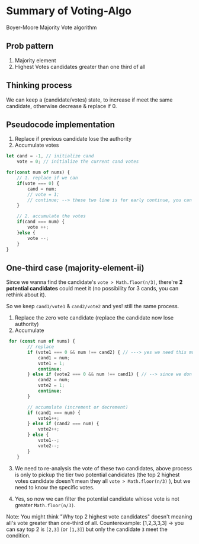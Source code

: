 # Summary of Voting-Algo
Boyer-Moore Majority Vote algorithm

## Prob pattern
1. Majority element
2. Highest Votes candidates greater than one third of all

## Thinking process
We can keep a (candidate/votes) state, to increase if meet the same candidate, otherwise decrease & replace if 0.

## Pseudocode implementation
1. Replace if previous candidate lose the authority
2. Accumulate votes

```typescript
let cand = -1, // initialize cand
    vote = 0; // initialize the current cand votes

for(const num of nums) {
    // 1. replace if we can
    if(vote === 0) {
        cand = num;
        // vote = 1;
        // continue; --> these two line is for early continue, you can also do the accumulate
    }

    // 2. accumulate the votes
    if(cand === num) {
        vote ++;
    }else {
        vote --;
    }
}
```

## One-third case (majority-element-ii)
Since we wanna find the candidate's `vote > Math.floor(n/3)`, there're **2 potential candidates** could meet it (no possibility for 3 cands, you can rethink about it).

So we keep `cand1/vote1` & `cand2/vote2` and yes! still the same process.

1. Replace the zero vote candidate (replace the candidate now lose authority)
2. Accumulate
```typescript
 for (const num of nums) {
        // replace
        if (vote1 === 0 && num !== cand2) { // ---> yes we need this mutual condition
            cand1 = num;
            vote1 = 1;
            continue;
        } else if (vote2 === 0 && num !== cand1) { // --> since we don't want cand1 is same as cand2
            cand2 = num;
            vote2 = 1;
            continue;
        }

        // accumulate (increment or decrement)
        if (cand1 === num) {
            vote1++;
        } else if (cand2 === num) {
            vote2++;
        } else {
            vote1--;
            vote2--;
        }
    }
```

3. We need to re-analysis the vote of these two candidates, above process is only to pickup the tier two potential candidates (the top 2 highest votes candidate doesn't mean they all `vote > Math.floor(n/3)` ), but we need to know the specific votes.

4. Yes, so now we can filter the potential candidate whiose vote is not greater `Math.floor(n/3)`.


Note: 
You might think "Why top 2 highest vote candidates" doesn't meaning all's vote greater than one-third of all.
Counterexample: [1,2,3,3,3] -> you can say top 2 is `[2,3]` (or `[1,3]`) but only the candidate `3` meet the condition.